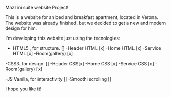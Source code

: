 Mazzini suite website Project!

This is a website for an bed and breakfast apartment, located in Verona.
The website was already finished, but we decided to get a new and modern design for him.

I'm developing this website just using the tecnologies:

- HTML5 , for structure. []
  -Header HTML [x]
  -Home HTML [x]
  -Service HTML [x]
  -Room(gallery) [x]

-CSS3, for design. []
-Header CSS[x]
-Home CSS [x]
-Service CSS [x]
-Room(gallery) [x]

-JS Vanilla, for interactivity []
-Smoothi scrolling []

I hope you like it!
